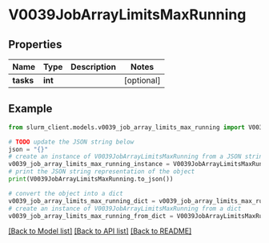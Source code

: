 # V0039JobArrayLimitsMaxRunning


## Properties

Name | Type | Description | Notes
------------ | ------------- | ------------- | -------------
**tasks** | **int** |  | [optional] 

## Example

```python
from slurm_client.models.v0039_job_array_limits_max_running import V0039JobArrayLimitsMaxRunning

# TODO update the JSON string below
json = "{}"
# create an instance of V0039JobArrayLimitsMaxRunning from a JSON string
v0039_job_array_limits_max_running_instance = V0039JobArrayLimitsMaxRunning.from_json(json)
# print the JSON string representation of the object
print(V0039JobArrayLimitsMaxRunning.to_json())

# convert the object into a dict
v0039_job_array_limits_max_running_dict = v0039_job_array_limits_max_running_instance.to_dict()
# create an instance of V0039JobArrayLimitsMaxRunning from a dict
v0039_job_array_limits_max_running_from_dict = V0039JobArrayLimitsMaxRunning.from_dict(v0039_job_array_limits_max_running_dict)
```
[[Back to Model list]](../README.md#documentation-for-models) [[Back to API list]](../README.md#documentation-for-api-endpoints) [[Back to README]](../README.md)


